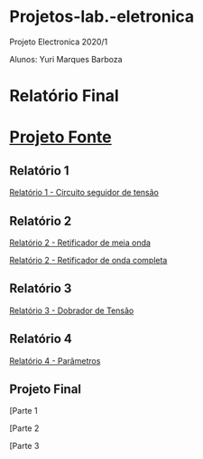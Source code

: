 # Projetos-lab.-eletronica

Projeto Electronica 2020/1

Alunos: Yuri Marques Barboza

# Relatório Final

# [Projeto Fonte](https://github.com/Yuri-m-b/projetos-lab.-eletronica/blob/master/Projeto%20Final/Projeto%20Final.md)

## Relatório 1

[Relatório 1 - Circuito seguidor de tensão](https://github.com/Yuri-m-b/projetos-lab.-eletronica/blob/master/Relatorio%201/Relat%C3%B3rio%201.md)

## Relatório 2

[Relatório 2 - Retificador de meia onda](https://github.com/Yuri-m-b/projetos-lab.-eletronica/blob/master/Relatorio%202/Retificador%20de%20meia%20Onda.md)

[Relatório 2 - Retificador de onda completa](https://github.com/Yuri-m-b/projetos-lab.-eletronica/blob/master/Relatorio%202/Retificador%20de%20onda%20completa.md)

## Relatório 3

[Relatório 3 - Dobrador de Tensão](https://github.com/Yuri-m-b/projetos-lab.-eletronica/blob/master/Relatorio%203/Relat%C3%B3rio%203.md)

## Relatório 4

[Relatório 4 - Parâmetros](https://github.com/Yuri-m-b/projetos-lab.-eletronica/blob/master/Relatorio%204/Relat%C3%B3rio%204.md)

## Projeto Final

[Parte 1

[Parte 2

[Parte 3


